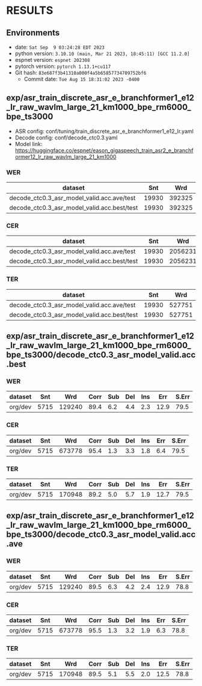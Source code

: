 <!-- Generated by scripts/utils/show_asr_result.sh -->
# RESULTS
## Environments
- date: `Sat Sep  9 03:24:28 EDT 2023`
- python version: `3.10.10 (main, Mar 21 2023, 18:45:11) [GCC 11.2.0]`
- espnet version: `espnet 202308`
- pytorch version: `pytorch 1.13.1+cu117`
- Git hash: `83e687f3b41310a000f4a5b65857734709752bf6`
  - Commit date: `Tue Aug 15 18:31:02 2023 -0400`

## exp/asr_train_discrete_asr_e_branchformer1_e12_lr_raw_wavlm_large_21_km1000_bpe_rm6000_bpe_ts3000

- ASR config: conf/tuning/train_discrete_asr_e_branchformer1_e12_lr.yaml
- Decode config: conf/decode_ctc0.3.yaml
- Model link: https://huggingface.co/espnet/eason_gigaspeech_train_asr2_e_branchformer12_lr_raw_wavlm_large_21_km1000

### WER

|dataset|Snt|Wrd|Corr|Sub|Del|Ins|Err|S.Err|
|---|---|---|---|---|---|---|---|---|
|decode_ctc0.3_asr_model_valid.acc.ave/test|19930|392325|89.0|6.9|4.1|1.9|12.9|73.4|
|decode_ctc0.3_asr_model_valid.acc.best/test|19930|392325|88.8|6.8|4.3|1.9|13.1|74.5|

### CER

|dataset|Snt|Wrd|Corr|Sub|Del|Ins|Err|S.Err|
|---|---|---|---|---|---|---|---|---|
|decode_ctc0.3_asr_model_valid.acc.ave/test|19930|2056231|95.1|1.5|3.4|1.5|6.4|73.4|
|decode_ctc0.3_asr_model_valid.acc.best/test|19930|2056231|94.9|1.5|3.6|1.5|6.6|74.5|

### TER

|dataset|Snt|Wrd|Corr|Sub|Del|Ins|Err|S.Err|
|---|---|---|---|---|---|---|---|---|
|decode_ctc0.3_asr_model_valid.acc.ave/test|19930|527751|88.8|5.5|5.7|1.7|13.0|73.4|
|decode_ctc0.3_asr_model_valid.acc.best/test|19930|527751|88.5|5.5|6.0|1.7|13.2|74.5|

## exp/asr_train_discrete_asr_e_branchformer1_e12_lr_raw_wavlm_large_21_km1000_bpe_rm6000_bpe_ts3000/decode_ctc0.3_asr_model_valid.acc.best
### WER

|dataset|Snt|Wrd|Corr|Sub|Del|Ins|Err|S.Err|
|---|---|---|---|---|---|---|---|---|
|org/dev|5715|129240|89.4|6.2|4.4|2.3|12.9|79.5|

### CER

|dataset|Snt|Wrd|Corr|Sub|Del|Ins|Err|S.Err|
|---|---|---|---|---|---|---|---|---|
|org/dev|5715|673778|95.4|1.3|3.3|1.8|6.4|79.5|

### TER

|dataset|Snt|Wrd|Corr|Sub|Del|Ins|Err|S.Err|
|---|---|---|---|---|---|---|---|---|
|org/dev|5715|170948|89.2|5.0|5.7|1.9|12.7|79.5|

## exp/asr_train_discrete_asr_e_branchformer1_e12_lr_raw_wavlm_large_21_km1000_bpe_rm6000_bpe_ts3000/decode_ctc0.3_asr_model_valid.acc.ave
### WER

|dataset|Snt|Wrd|Corr|Sub|Del|Ins|Err|S.Err|
|---|---|---|---|---|---|---|---|---|
|org/dev|5715|129240|89.5|6.3|4.2|2.4|12.9|78.8|

### CER

|dataset|Snt|Wrd|Corr|Sub|Del|Ins|Err|S.Err|
|---|---|---|---|---|---|---|---|---|
|org/dev|5715|673778|95.5|1.3|3.2|1.9|6.3|78.8|

### TER

|dataset|Snt|Wrd|Corr|Sub|Del|Ins|Err|S.Err|
|---|---|---|---|---|---|---|---|---|
|org/dev|5715|170948|89.5|5.1|5.5|2.0|12.5|78.8|
